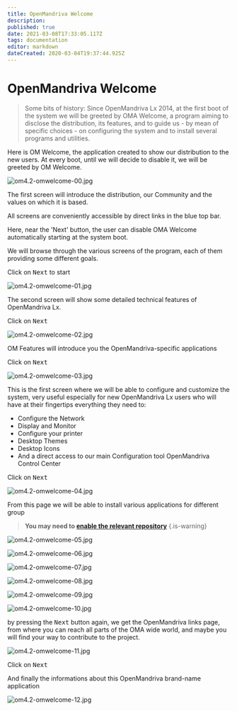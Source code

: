 ```yaml
---
title: OpenMandriva Welcome
description: 
published: true
date: 2021-03-08T17:33:05.117Z
tags: documentation
editor: markdown
dateCreated: 2020-03-04T19:37:44.925Z
---
```


# OpenMandriva Welcome

> Some bits of history:
> Since OpenMandriva Lx 2014, at the first boot of the system we will be greeted by OMA Welcome, a program aiming to disclose the distribution, its features, and to guide us - by mean of specific choices - on configuring the system and to install several programs and utilities.


Here is OM Welcome, the application created to show our distribution to the new users.
At every boot, until we will decide to disable it, we will be greeted by OM Welcome.

![om4.2-omwelcome-00.jpg](/images/om4.2-omwelcome-00.jpg)

The first screen will introduce the distribution, our Community and the values on which it is based.

All screens are conveniently accessible by direct links in the blue top bar.

Here, near the 'Next' button, the user can disable OMA Welcome automatically starting at the system boot.

We will browse through the various screens of the program, each of them providing some different goals.

Click on <kbd>Next</kbd> to start

![om4.2-omwelcome-01.jpg](/images/om4.2-omwelcome-01.jpg)

The second screen will show some detailed technical features of OpenMandriva Lx.

Click on <kbd>Next</kbd>

![om4.2-omwelcome-02.jpg](/images/om4.2-omwelcome-02.jpg)

OM Features will introduce you the OpenMandriva-specific applications

Click on <kbd>Next</kbd>

![om4.2-omwelcome-03.jpg](/images/om4.2-omwelcome-03.jpg)

This is the first screen where we will be able to configure and customize the system, very useful especially for new OpenMandriva Lx users who will have at their fingertips everything they need to:

- Configure the Network
- Display and Monitor
- Configure your printer
- Desktop Themes
- Desktop Icons
- And a direct access to our main Configuration tool OpenMandriva Control Center

Click on <kbd>Next</kbd>

![om4.2-omwelcome-04.jpg](/images/om4.2-omwelcome-04.jpg)

From this page we will be able to install various applications for different group

> **You may need to [enable the relevant repository](/doc/repositories_tldr)**
{.is-warning}


![om4.2-omwelcome-05.jpg](/images/om4.2-omwelcome-05.jpg)

![om4.2-omwelcome-06.jpg](/images/om4.2-omwelcome-06.jpg)

![om4.2-omwelcome-07.jpg](/images/om4.2-omwelcome-07.jpg)

![om4.2-omwelcome-08.jpg](/images/om4.2-omwelcome-08.jpg)

![om4.2-omwelcome-09.jpg](/images/om4.2-omwelcome-09.jpg)

![om4.2-omwelcome-10.jpg](/images/om4.2-omwelcome-10.jpg)

by pressing the <kbd>Next</kbd> button again, we get the OpenMandriva links page, from where you can reach all parts of the OMA wide world, and maybe you will find your way to contribute to the project.

![om4.2-omwelcome-11.jpg](/images/om4.2-omwelcome-11.jpg)

Click on <kbd>Next</kbd>

And finally the informations about this OpenMandriva brand-name application

![om4.2-omwelcome-12.jpg](/images/om4.2-omwelcome-12.jpg)

